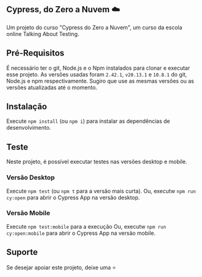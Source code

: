 ## Cypress, do Zero a Nuvem ☁️
Um projeto do curso "Cypress do Zero a Nuvem", um curso da escola online Talking About Testing.

## Pré-Requisitos
É necessário ter o git, Node.js e o Npm instalados para clonar e executar esse projeto.
As versões usadas foram `2.42.1`, `v20.13.1` e `10.8.1` do git, Node.js e npm respectivamente. Sugiro que use as mesmas versões ou as versões atualizadas até o momento.

## Instalação

Execute `npm install` (ou `npm i`) para instalar as dependências de desenvolvimento.

## Teste
Neste projeto, é possível executar testes nas versões desktop e mobile.

### Versão Desktop
Execute `npm test` (ou `npm t` para a versão mais curta).
Ou, executw `npm run cy:open` para abrir o Cypress App na versão desktop.

### Versão Mobile
Execute `npm test:mobile` para a execução 
Ou, executw `npm run cy:open:mobile` para abrir o Cypress App na versão mobile.

## Suporte
Se desejar apoiar este projeto, deixe uma ⭐️
